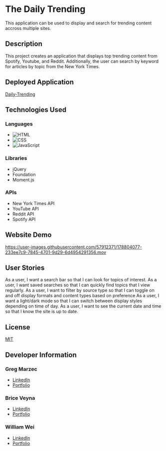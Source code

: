 # The Daily Trending
This application can be used to display and search for trending content accross multiple sites.

## Description
This project creates an application that displays top trending content from Spotify, Youtube, and Reddit. Additionally, the user can search by keyword for articles by topic from the New York Times.

## Deployed Application
[Daily-Trending](https://qosole.github.io/daily-trending/)

## Technologies Used
### Languages
- ![HTML](https://img.shields.io/badge/HTML-34.7%25-red)
- ![CSS](https://img.shields.io/badge/CSS-12.8%25-blue)
- ![JavaScript](https://img.shields.io/badge/JavaScript-52.5%25-yellow)
### Libraries
- jQuery
- Foundation
- Moment.js
### APIs
- New York Times API
- YouTube API
- Reddit API
- Spotify API

## Website Demo
https://user-images.githubusercontent.com/57912371/178804077-233ee7c9-7845-4701-9d29-6d4954291356.mov

## User Stories
As a user, I want a search bar so that I can look for topics of interest.
As a user, I want saved searches so that I can quickly find topics that I view regularly.
As a user, I want to filter by source type so that I can toggle on and off display formats and content types based on preference
As a user, I want a light/dark mode so that I can switch between display styles depending on time of day.
As a user, I want to see the current date and time so that I know the site is up to date.

## License
[MIT](https://choosealicense.com/licenses/mit/)

## Developer Information
### Greg Marzec
- [LinkedIn](https://www.linkedin.com/in/greg-marzec-b6800b242/)
- [Portfolio](https://gregmarz.github.io/portfolio/)

### Brice Veyna
- [LinkedIn](https://www.linkedin.com/in/brice-veyna/)
- [Portfolio](https://briceveyna.github.io/Portfolio/)

### William Wei
- [LinkedIn](https://www.linkedin.com/in/william-wei-044b35241/)
- [Portfolio](https://qosole.github.io/work-portfolio/)
